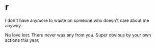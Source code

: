# r

I don't have anymore to waste on someone who doesn't care about me anyway.

No love lost. There never was any from you. Super obvious by your own actions this year.
